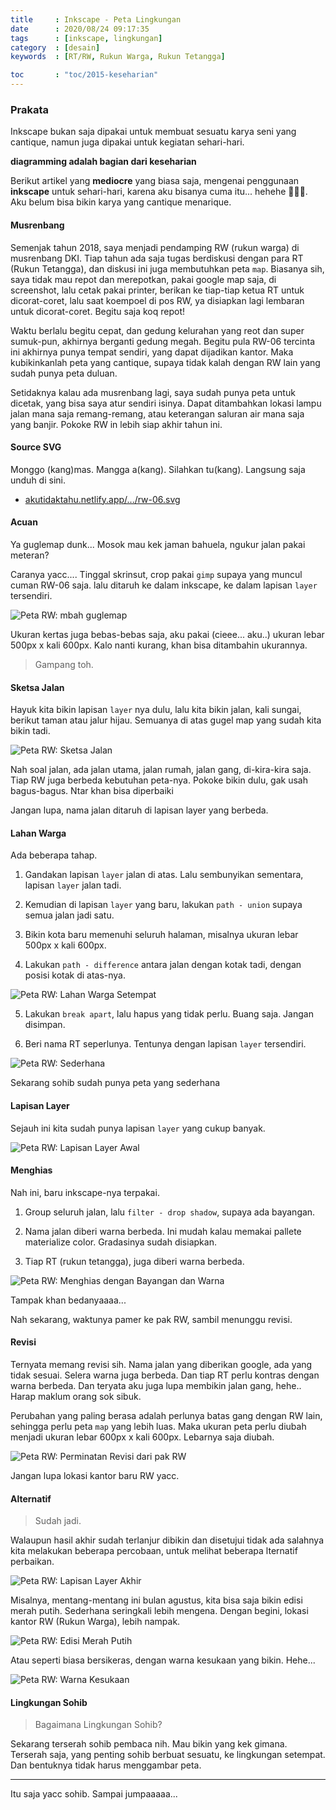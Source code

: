 ```yaml
---
title     : Inkscape - Peta Lingkungan
date      : 2020/08/24 09:17:35
tags      : [inkscape, lingkungan]
category  : [desain]
keywords  : [RT/RW, Rukun Warga, Rukun Tetangga]

toc       : "toc/2015-keseharian"
---
```


### Prakata

Inkscape bukan saja dipakai untuk membuat
sesuatu karya seni yang cantique,
namun juga dipakai untuk kegiatan sehari-hari.

__diagramming adalah bagian dari keseharian__

Berikut artikel yang __mediocre__ yang biasa saja,
mengenai penggunaan __inkscape__ untuk sehari-hari,
karena aku bisanya cuma itu... hehehe 🤦🏻‍♂️.
Aku belum bisa bikin karya yang cantique menarique.

#### Musrenbang

Semenjak tahun 2018,
saya menjadi pendamping RW (rukun warga) di musrenbang DKI.
Tiap tahun ada saja tugas berdiskusi dengan para RT (Rukun Tetangga),
dan diskusi ini juga membutuhkan peta `map`. 
Biasanya sih, saya tidak mau repot dan merepotkan,
pakai google map saja, di screenshot, lalu cetak pakai printer,
berikan ke tiap-tiap ketua RT untuk dicorat-coret,
lalu saat koempoel di pos RW,
ya disiapkan lagi lembaran untuk dicorat-coret.
Begitu saja koq repot!

Waktu berlalu begitu cepat,
dan gedung kelurahan yang reot dan super sumuk-pun,
akhirnya berganti gedung megah.
Begitu pula RW-06 tercinta ini akhirnya punya tempat sendiri,
yang dapat dijadikan kantor.
Maka kubikinkanlah peta yang cantique,
supaya tidak kalah dengan RW lain yang sudah punya peta duluan.

Setidaknya kalau ada musrenbang lagi,
saya sudah punya peta untuk dicetak,
yang bisa saya atur sendiri isinya.
Dapat ditambahkan lokasi lampu jalan mana saja remang-remang,
atau keterangan saluran air mana saja yang banjir.
Pokoke RW in lebih siap akhir tahun ini.

#### Source SVG

Monggo (kang)mas. Mangga a(kang). Silahkan tu(kang).
Langsung saja unduh di sini.

* [akutidaktahu.netlify.app/.../rw-06.svg][source-svg]

#### Acuan

Ya guglemap dunk...
Mosok mau kek jaman bahuela, ngukur jalan pakai meteran?

Caranya yacc....
Tinggal skrinsut, crop pakai `gimp` supaya yang muncul cuman RW-06 saja.
lalu ditaruh ke dalam inkscape, ke dalam lapisan `layer` tersendiri.

![Peta RW: mbah guglemap][image-gugelmap]

Ukuran kertas juga bebas-bebas saja,
aku pakai (cieee... aku..) ukuran lebar 500px x kali 600px.
Kalo nanti kurang, khan bisa ditambahin ukurannya.

> Gampang toh.

#### Sketsa Jalan

Hayuk kita bikin lapisan `layer` nya dulu,
lalu kita bikin jalan, kali sungai, berikut taman atau jalur hijau.
Semuanya di atas gugel map yang sudah kita bikin tadi.

![Peta RW: Sketsa Jalan][image-sketsa]

Nah soal jalan, ada jalan utama, jalan rumah,
jalan gang, di-kira-kira saja.
Tiap RW juga berbeda kebutuhan peta-nya.
Pokoke bikin dulu, gak usah bagus-bagus.
Ntar khan bisa diperbaiki

Jangan lupa, nama jalan ditaruh di lapisan layer yang berbeda.

#### Lahan Warga

Ada beberapa tahap.

1. Gandakan lapisan `layer` jalan di atas.
   Lalu sembunyikan sementara, lapisan `layer` jalan tadi.

2. Kemudian di lapisan `layer` yang baru,
   lakukan `path - union` supaya semua jalan jadi satu.

3. Bikin kota baru memenuhi seluruh halaman,
   misalnya ukuran lebar 500px x kali 600px.

4. Lakukan `path - difference` antara jalan dengan kotak tadi,
   dengan posisi kotak di atas-nya.

![Peta RW: Lahan Warga Setempat][image-lahan]

5. Lakukan `break apart`, lalu hapus yang tidak perlu.
   Buang saja. Jangan disimpan.

6. Beri nama RT seperlunya.
   Tentunya dengan lapisan `layer` tersendiri.

![Peta RW: Sederhana][image-sederhana]

Sekarang sohib sudah punya peta yang sederhana

#### Lapisan Layer

Sejauh ini kita sudah punya lapisan `layer` yang cukup banyak.

![Peta RW: Lapisan Layer Awal][image-lapisan-04]

#### Menghias

Nah ini, baru inkscape-nya terpakai.

1. Group seluruh jalan, lalu `filter - drop shadow`,
   supaya ada bayangan.

2. Nama jalan diberi warna berbeda.
   Ini mudah kalau memakai pallete materialize color.
   Gradasinya sudah disiapkan.

3. Tiap RT (rukun tetangga),
   juga diberi warna berbeda.

![Peta RW: Menghias dengan Bayangan dan Warna][image-bayangan]

Tampak khan bedanyaaaa...

Nah sekarang, waktunya pamer ke pak RW,
sambil menunggu revisi.

#### Revisi

Ternyata memang revisi sih.
Nama jalan yang diberikan google, ada yang tidak sesuai.
Selera warna juga berbeda.
Dan tiap RT perlu kontras dengan warna berbeda.
Dan teryata aku juga lupa membikin jalan gang, hehe..
Harap maklum orang sok sibuk.

Perubahan yang paling berasa adalah perlunya batas gang dengan RW lain,
sehingga perlu peta `map` yang lebih luas.
Maka ukuran peta perlu diubah menjadi ukuran lebar 600px x kali 600px.
Lebarnya saja diubah.

![Peta RW: Perminatan Revisi dari pak RW][image-revisi]

Jangan lupa lokasi kantor baru RW yacc.

#### Alternatif

> Sudah jadi.

Walaupun hasil akhir sudah terlanjur dibikin dan disetujui
tidak ada salahnya kita melakukan beberapa percobaan,
untuk melihat beberapa lternatif perbaikan.

![Peta RW: Lapisan Layer Akhir][image-lapisan-07]

Misalnya, mentang-mentang ini bulan agustus,
kita bisa saja bikin edisi merah putih.
Sederhana seringkali lebih mengena.
Dengan begini, lokasi kantor RW (Rukun Warga), lebih nampak.

![Peta RW: Edisi Merah Putih][image-bendera]

Atau seperti biasa bersikeras,
dengan warna kesukaan yang bikin. Hehe...

![Peta RW: Warna Kesukaan][image-kesukaan]

#### Lingkungan Sohib

> Bagaimana Lingkungan Sohib?

Sekarang terserah sohib pembaca nih.
Mau bikin yang kek gimana.
Terserah saja, yang penting sohib berbuat sesuatu,
ke lingkungan setempat.
Dan bentuknya tidak harus menggambar peta.

-- -- --

Itu saja yacc sohib. Sampai jumpaaaaa...

[//]: <> ( -- -- -- links below -- -- -- )

[source-svg]:       /posts/desain/2020/08-map/rw-06.svg
[image-gugelmap]:   /posts/desain/2020/08-map/01-gugelmap.png
[image-sketsa]:     /posts/desain/2020/08-map/02-sketsa.png
[image-lahan]:      /posts/desain/2020/08-map/03-lahan-warga.png
[image-sederhana]:  /posts/desain/2020/08-map/04-peta-sederhana.png
[image-lapisan-04]: /posts/desain/2020/08-map/04-lapisan-layers.png
[image-bayangan]:   /posts/desain/2020/08-map/05-bayangan.png
[image-revisi]:     /posts/desain/2020/08-map/06-revisi.png
[image-lapisan-07]: /posts/desain/2020/08-map/07-lapisan-layers.png
[image-bendera]:    /posts/desain/2020/08-map/07-merah-putih.png
[image-kesukaan]:   /posts/desain/2020/08-map/07-kesukaan.png
